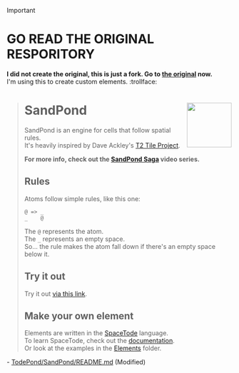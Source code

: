 > [!IMPORTANT]
> # GO READ THE ORIGINAL RESPORITORY
> **I did not create the original, this is just a fork. Go to [the original](https://github.com/TodePond/SandPond) now.**<br>
> I'm using this to create custom elements. :trollface:

><img align="right" height="100" src="http://img.todepond.com/IMG/SandPond@0.25x.png">
>
># SandPond
>SandPond is an engine for cells that follow spatial rules.<br>
>It's heavily inspired by Dave Ackley's [T2 Tile Project](https://t2tile.com/).
>
>**For more info, check out the [SandPond Saga](https://youtube.com/c/TodePond) video series.**
>
>## Rules
>Atoms follow simple rules, like this one:
>```
>@ => _
>_    @
>```
>The `@` represents the atom.<br>
>The `_` represents an empty space.<br>
>So... the rule makes the atom fall down if there's an empty space below it.<br>
>
>## Try it out
>Try it out <!--at [www.sandpond.cool](http://www.sandpond.cool)-->[via this link](index.html).<br>
><!--Or [download](https://github.com/l2wilson94/SandPond/archive/main.zip) it and open `index.html` in a browser.<br>-->
>
>## Make your own element
>Elements are written in the [SpaceTode](https://github.com/l2wilson94/SpaceTode) language.<br>
>To learn SpaceTode, check out the [documentation](https://l2wilson94.gitbook.io/spacetode).<br>
>Or look at the examples in the [Elements](https://github.com/l2wilson94/SandPond/tree/main/Source/Elements) folder.

\- [TodePond/SandPond/README.md](https://github.com/TodePond/SandPond/blob/main/README.md) \(Modified\)
